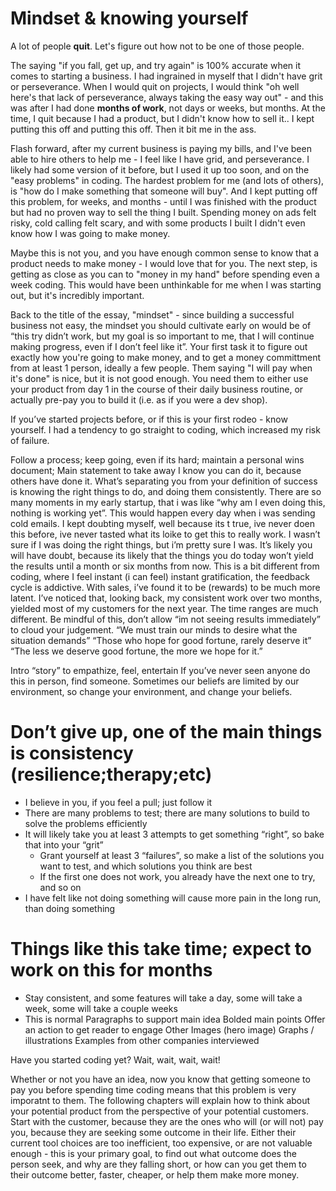 # Mindset & knowing yourself

A lot of people **quit**. Let's figure out how not to be one of those people.

The saying "if you fall, get up, and try again" is 100% accurate when it comes to starting a business. I had ingrained in myself that I didn't have grit or perseverance. When I would quit on projects, I would think "oh well here's that lack of perseverance, always taking the easy way out" - and this was after I had done **months of work**, not days or weeks, but months. At the time, I quit because I had a product, but I didn't know how to sell it.. I kept putting this off and putting this off. Then it bit me in the ass.

Flash forward, after my current business is paying my bills, and I've been able to hire others to help me - I feel like I have grid, and perseverance. I likely had some version of it before, but I used it up too soon, and on the "easy problems" in coding. The hardest problem for me (and lots of others), is "how do I make something that someone will buy". And I kept putting off this problem, for weeks, and months - until I was finished with the product but had no proven way to sell the thing I built. Spending money on ads felt risky, cold calling felt scary, and with some products I built I didn't even know how I was going to make money.

Maybe this is not you, and you have enough common sense to know that a product needs to make money - I would love that for you. The next step, is getting as close as you can to "money in my hand" before spending even a week coding. This would have been unthinkable for me when I was starting out, but it's incredibly important.

Back to the title of the essay, "mindset" - since building a successful business not easy, the mindset you should cultivate early on would be of “this try didn’t work, but my goal is so important to me, that I will continue making progress, even if I don’t feel like it”. Your first task it to figure out exactly how you're going to make money, and to get a money committment from at least 1 person, ideally a few people. Them saying "I will pay when it's done" is nice, but it is not good enough. You need them to either use your product from day 1 in the course of their daily business routine, or actually pre-pay you to build it (i.e. as if you were a dev shop).

If you’ve started projects before, or if this is your first rodeo - know yourself. I had a tendency to go straight to coding, which increased my risk of failure.

Follow a process; keep going, even if its hard; maintain a personal wins document; 
Main statement to take away
I know you can do it, because others have done it. What’s separating you from your definition of success is knowing the right things to do, and doing them consistently. There are so many moments in my early startup, that i was like “why am I even doing this, nothing is working yet”. This would happen every day when i was sending cold emails. I kept doubting myself, well because its t true, ive never doen this before, ive never tasted what its loike to get this to really work. I wasn’t sure if I was doing the right things, but i’m pretty sure I was.
It’s likely you will have doubt, because its likely that the things you do today won’t yield the results until a month or six months from now. This is a bit different from coding, where I feel instant (i can feel) instant gratification, the feedback cycle is addictive. With sales, i’ve found it to be (rewards) to be much more latent. I’ve noticed that, looking back, my consistent work over two months, yielded most of my customers for the next year. The time ranges are much different. Be mindful of this, don’t allow “im not seeing results immediately” to cloud your judgement. 
“We must train our minds to desire what the situation demands”
“Those who hope for good fortune, rarely deserve it”
“The less we deserve good fortune, the more we hope for it.”


Intro “story” to empathize, feel, entertain
If you’ve never seen anyone do this in person, find someone. Sometimes our beliefs are limited by our environment, so change your environment, and change your beliefs.
# Don’t give up, one of the main things is consistency (resilience;therapy;etc)
- I believe in you, if you feel a pull; just follow it
- There are many problems to test; there are many solutions to build to solve the problems efficiently
- It will likely take you at least 3 attempts to get something “right”, so bake that into your “grit”
    - Grant yourself at least 3 “failures”, so make a list of the solutions you want to test, and which solutions you think are best
    - If the first one does not work, you already have the next one to try, and so on
- I have felt like not doing something will cause more pain in the long run, than doing something
# Things like this take time; expect to work on this for months
- Stay consistent, and some features will take a day, some will take a week, some will take a couple weeks
- This is normal
Paragraphs to support main idea
Bolded main points
Offer an action to get reader to engage
Other
Images (hero image)
Graphs / illustrations
Examples from other companies interviewed



Have you started coding yet? Wait, wait, wait, wait!

Whether or not you have an idea, now you know that getting someone to pay you before spending time coding means that this problem is very imporatnt to them. The following chapters will explain how to think about your potential product from the perspective of your potential customers. Start with the customer, because they are the ones who will (or will not) pay you, because they are seeking some outcome in their life. Either their current tool choices are too inefficient, too expensive, or are not valuable enough - this is your primary goal, to find out what outcome does the person seek, and why are they falling short, or how can you get them to their outcome better, faster, cheaper, or help them make more money.